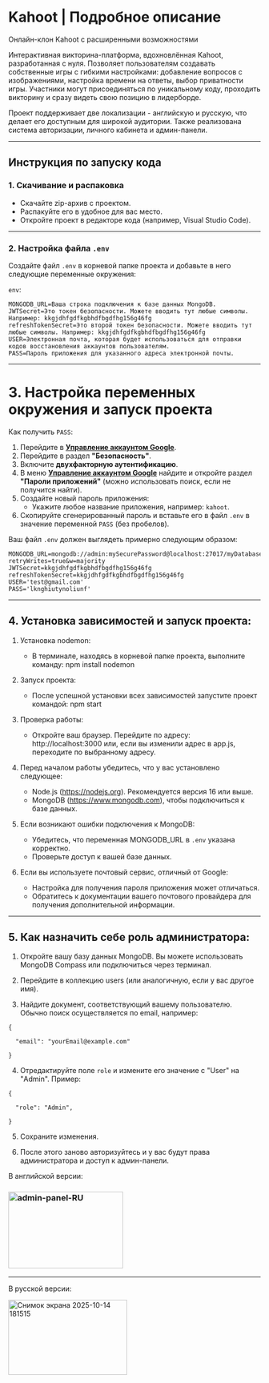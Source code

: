 # Kahoot | Подробное описание

Онлайн-клон Kahoot с расширенными возможностями

Интерактивная викторина-платформа, вдохновлённая Kahoot, разработанная с нуля. Позволяет пользователям создавать собственные игры с гибкими настройками: добавление вопросов с изображениями, настройка времени на ответы, выбор приватности игры. Участники могут присоединяться по уникальному коду, проходить викторину и сразу видеть свою позицию в лидерборде.

Проект поддерживает две локализации - английскую и русскую, что делает его доступным для широкой аудитории. Также реализована система авторизации, личного кабинета и админ-панели.

---

## Инструкция по запуску кода

### 1. Скачивание и распаковка
- Скачайте zip-архив с проектом.
- Распакуйте его в удобное для вас место.
- Откройте проект в редакторе кода (например, Visual Studio Code).

---

### 2. Настройка файла `.env`
Создайте файл `.env` в корневой папке проекта и добавьте в него следующие переменные окружения:

`env`:
```
MONGODB_URL=Ваша строка подключения к базе данных MongoDB.
JWTSecret=Это токен безопасности. Можете вводить тут любые символы. Например: kkgjdhfgdfkgbhdfbgdfhg156g46fg
refreshTokenSecret=Это второй токен безопасности. Можете вводить тут любые символы. Например: kkgjdhfgdfkgbhdfbgdfhg156g46fg
USER=Электронная почта, которая будет использоваться для отправки кодов восстановления аккаунтов пользователям.
PASS=Пароль приложения для указанного адреса электронной почты.
```
---

# 3. Настройка переменных окружения и запуск проекта

Как получить `PASS`:

1. Перейдите в **[Управление аккаунтом Google](https://myaccount.google.com/)**.
2. Перейдите в раздел **"Безопасность"**.
3. Включите **двухфакторную аутентификацию**.
4. В меню **[Управление аккаунтом Google](https://myaccount.google.com/)** найдите и откройте раздел **"Пароли приложений"** (можно использовать поиск, если не получится найти).
5. Создайте новый пароль приложения:
    - Укажите любое название приложения, например: `kahoot`.
6. Скопируйте сгенерированный пароль и вставьте его в файл `.env` в значение переменной `PASS` (без пробелов).

Ваш файл `.env` должен выглядеть примерно следующим образом:
```
MONGODB_URL=mongodb://admin:mySecurePassword@localhost:27017/myDatabase?retryWrites=true&w=majority
JWTSecret=kkgjdhfgdfkgbhdfbgdfhg156g46fg
refreshTokenSecret=kkgjdhfgdfkgbhdfbgdfhg156g46fg
USER='test@gmail.com'
PASS='lknghiutynoliunf'
```

---

## 4. Установка зависимостей и запуск проекта:

1. Установка nodemon:
     - В терминале, находясь в корневой папке проекта, выполните команду: npm install nodemon

2. Запуск проекта:
    - После успешной установки всех зависимостей запустите проект командой: npm start

3. Проверка работы:
     - Откройте ваш браузер. Перейдите по адресу: http://localhost:3000 или, если вы изменили адрес в app.js, переходите по выбранному адресу.

5. Перед началом работы убедитесь, что у вас установлено следующее:
    - Node.js (https://nodejs.org). Рекомендуется версия 16 или выше.
    - MongoDB (https://www.mongodb.com), чтобы подключиться к базе данных.

6. Если возникают ошибки подключения к MongoDB:
    - Убедитесь, что переменная MONGODB_URL в `.env` указана корректно.
    - Проверьте доступ к вашей базе данных.

7. Если вы используете почтовый сервис, отличный от Google:
    - Настройка для получения пароля приложения может отличаться.
    - Обратитесь к документации вашего почтового провайдера для получения дополнительной информации.

---

## 5. Как назначить себе роль администратора:

1. Откройте вашу базу данных MongoDB. Вы можете использовать MongoDB Compass или подключиться через терминал.

2. Перейдите в коллекцию users (или аналогичную, если у вас другое имя).

3. Найдите документ, соответствующий вашему пользователю. Обычно поиск осуществляется по email, например:
```
{

  "email": "yourEmail@example.com"

}
```

4. Отредактируйте поле `role` и измените его значение с "User" на "Admin". Пример:
```
{

  "role": "Admin",

}
```

5. Сохраните изменения.

6. После этого заново авторизуйтесь и у вас будут права администратора и доступ к админ-панели.

В английской версии:

### <img width="229" height="153" alt="admin-panel-RU" src="https://github.com/user-attachments/assets/1428f3d5-edf8-4560-9f80-842285b38faf" />

---

В русской версии:

<img width="237" height="150" alt="Снимок экрана 2025-10-14 181515" src="https://github.com/user-attachments/assets/127a60b2-b3f5-4cae-80f7-1fc41344e811" />


